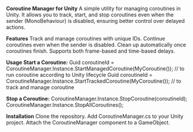 **Coroutine Manager for Unity**
A simple utility for managing coroutines in Unity. It allows you to track, start, and stop coroutines even when the sender (MonoBehaviour) is disabled, ensuring better control over delayed actions.

**Features**
Track and manage coroutines with unique IDs.
Continue coroutines even when the sender is disabled.
Clean up automatically once coroutines finish.
Supports both frame-based and time-based delays.

**Usage**
**Start a Coroutine:**
Guid coroutineId = CoroutineManager.Instance.StartManagedCoroutine(MyCoroutine()); // to run coroutine according to Unity lifecycle
Guid coroutineId = CoroutineManager.Instance.StartTrackedCoroutine(MyCoroutine()); // to track and manage coroutine

**Stop a Coroutine:**
CoroutineManager.Instance.StopCoroutine(coroutineId);
CoroutineManager.Instance.StopAllCoroutines();

**Installation**
Clone the repository.
Add CoroutineManager.cs to your Unity project.
Attach the CoroutineManager component to a GameObject.
